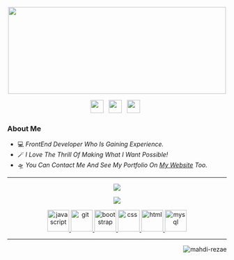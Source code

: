 <p align="center">
  <img src="https://mahdi-rz.ir/cloud/canvas.png" width=500 height=200 style="display: block; margin: 0 auto"/>
</p>
<p align='center'>
    <a href="https://mahdi-rz.ir/en/"><img height="30" src="https://mahdi-rz.ir/cloud/rss.png"></a>&nbsp;&nbsp;
    <a href="https://linkedin.com/in/mahdi-rezae/"><img height="30" src="https://mahdi-rz.ir/cloud/linkedin.png"></a>&nbsp;&nbsp;
    <a href="https://t.me/mahdi_rezae"><img height="30" src="https://mahdi-rz.ir/cloud/telegram.png"></a>&nbsp;&nbsp;
</p>

### About Me
- 💻 _FrontEnd Developer Who Is Gaining Experience._
- 🪄 _I Love The Thrill Of Making What I Want Possible!_
- 🛸 _You Can Contact Me And See My Portfolio On <a href="https://mahdi-rz.ir/en/">My Website</a> Too._
<hr>
<p align="center">
    <picture>
        <source 
            srcset="https://github-readme-stats.vercel.app/api?username=mahdi-rezae&show_icons=true&theme=dark"
            media="(prefers-color-scheme: dark)"
        />
        <source
            srcset="https://github-readme-stats.vercel.app/api?username=mahdi-rezae&show_icons=true"
            media="(prefers-color-scheme: light), (prefers-color-scheme: no-preference)"
        />
        <img src="https://github-readme-stats.vercel.app/api?username=mahdi-rezae&show_icons=true"
        />
    </picture>
</p>
<p align="center">
    <picture style="margin-top: 24px;">
        <source 
            srcset="https://github-readme-stats.vercel.app/api/top-langs/?username=mahdi-rezae&layout=compact&theme=dark"
            media="(prefers-color-scheme: dark)"
        />
        <source
            srcset="https://github-readme-stats.vercel.app/api/top-langs/?username=mahdi-rezae&layout=compact"
            media="(prefers-color-scheme: light), (prefers-color-scheme: no-preference)"
        />
        <img src="https://github-readme-stats.vercel.app/api/top-langs/?username=mahdi-rezae&layout=compact"
        />
    </picture>
</p>
<div align="center">
    <a href="https://www.javascript.com/">
        <img src="https://mahdi-rz.ir/cloud/js.svg" alt="javascript" width="50" height="50"/>
    </a>
        <a href="https://git-scm.com/">
            <img src="https://mahdi-rz.ir/cloud/git.svg" alt="git" width="50" height="50"/>
        </a>
        <a href="https://getbootstrap.com/">
            <img src="https://mahdi-rz.ir/cloud/bootstrap.svg" alt="bootstrap" width="50" height="50"/>
        </a>
        <a href="https://developer.mozilla.org/en-US/docs/Web/CSS">
            <img src="https://mahdi-rz.ir/cloud/css.svg" alt="css" width="50" height="50"/>
        </a>
        <a href="https://developer.mozilla.org/en-US/docs/Web/HTML">
            <img src="https://mahdi-rz.ir/cloud/html.svg" alt="html" width="50" height="50"/>
        </a>
        <a href="https://www.mysql.com/">
            <img src="https://mahdi-rz.ir/cloud/mysql.svg" alt="mysql" width="50" height="50"/>
        </a>
</div>
<hr>
<p align="right"> <img src="https://komarev.com/ghpvc/?username=mahdi-rezae&label=Profile%20views&color=green&style=flat" alt="mahdi-rezae" /> </p>
